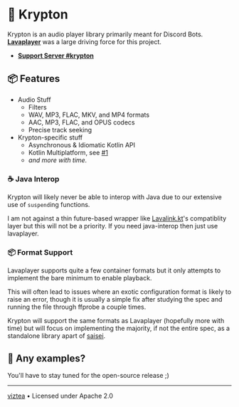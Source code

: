 # 🎹 Krypton

Krypton is an audio player library primarily meant for Discord Bots.
[**Lavaplayer**](https://github.com/sedmelluq/lavaplayer) was a large driving force for this project.

- [**Support Server #krypton**](https://discord.gg/Vkbmb8kuH4)

## 📦 Features

- Audio Stuff
  - Filters
  - WAV, MP3, FLAC, MKV, and MP4 formats
  - AAC, MP3, FLAC, and OPUS codecs
  - Precise track seeking
- Krypton-specific stuff
  - Asynchronous & Idiomatic Kotlin API
  - Kotlin Multiplatform, see [#1](https://github.com/krypton-lib/krypton/issues/1)
  - _and more with time._

### ☕ Java Interop

Krypton will likely never be able to interop with Java due to our extensive use of `suspend`ing functions. 

I am not against a thin future-based wrapper like [Lavalink.kt](https://github.com/kordlib/lavalink.kt)'s 
compatiblity layer but this will not be a priority. If you need java-interop then just use lavaplayer.

### 📦 Format Support

Lavaplayer supports quite a few container formats but it only attempts to implement the bare minimum to enable playback. 

This will often lead to issues where an exotic configuration format is likely to raise an error, though it is usually a 
simple fix after studying the spec and running the file through ffprobe a couple times.

Krypton will support the same formats as Lavaplayer (hopefully more with time) but will focus on implementing the majority, 
if not the entire spec, as a standalone library apart of [saisei](https://github.com/krypton-lib/saisei).

<!--Although Lavaplayer supports a good number of formats, it only implements the bare minimum for playback of the default sources,
often leading to issues where a file with a very specific configuration will not be playable.

Krypton will support all formats that Lavaplayer supports, but will attempt to implement as much of the formats as possible to
support as many different file variants.-->

## 🚀 Any examples?

You'll have to stay tuned for the open-source release ;)

<!--
We do have two demo projects, one using [Kord](https://kord.dev) and another using [JDA](https://jda.wiki).

> [!WARNING]
> The Kord demo is still being used as a playground & debug area, I recommend looking at the JDA demo for now.

- [JDA](demo-jda)
- [Kord](demo-kord) 
-->

---

[viztea](https://vzt.gay) &bull; Licensed under Apache 2.0
